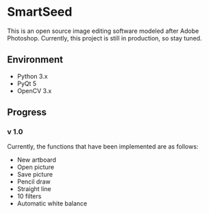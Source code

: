 # SmartSeed

This is an open source image editing software modeled after Adobe Photoshop.  Currently, this project is still in production, so stay tuned.

## Environment

- Python 3.x
- PyQt 5
- OpenCV 3.x

## Progress

### v 1.0

Currently, the functions that have been implemented are as follows:

- New artboard
- Open picture
- Save picture
- Pencil draw
- Straight line
- 10 filters
- Automatic white balance